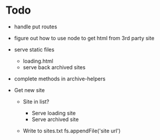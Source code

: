 # Todo

- handle put routes
- figure out how to use node to get html from 3rd party site
- serve static files
  - loading.html
  - serve back archived sites
- complete methods in archive-helpers


- Get new site
  - Site in list?
    - Serve loading site
    - Serve archived site
  
  - Write to sites.txt
    fs.appendFile('site url')
  
